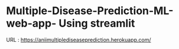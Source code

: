 # Multiple-Disease-Prediction-ML-web-app- Using streamlit
URL : https://aniimultiplediseaseprediction.herokuapp.com/
